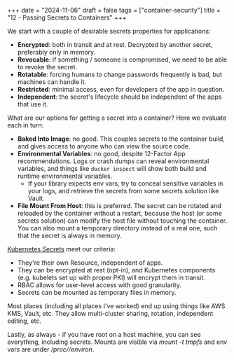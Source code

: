 +++
date = "2024-11-06"
draft = false
tags = ["container-security"]
title = "12 - Passing Secrets to Containers"
+++

We start with a couple of desirable secrets properties for applications:

- **Encrypted**: both in transit and at rest. Decrypted by another secret, preferably only in memory.
- **Revocable**: if something / someone is compromised, we need to be able to revoke the secret.
- **Rotatable**: forcing humans to change passwords frequently is bad, but machines can handle it.
- **Restricted**: minimal access, even for developers of the app in question.
- **Independent**: the secret's lifecycle should be independent of the apps that use it.

What are our options for getting a secret into a container? Here we evaluate each in turn:

- **Baked Into Image**: no good. This couples secrets to the container build, and gives access to anyone who can view the source code.
- **Environmental Variables**: no good, despite 12-Factor App recommendations. Logs or crash dumps can reveal environmental variables, and things like `docker inspect` will show both build and runtime environmental variables.
  - If your library expects env vars, try to conceal sensitive variables in your logs, and retrieve the secrets from some secrets solution like Vault.
- **File Mount From Host**: this is preferred. The secret can be rotated and reloaded by the container without a restart, because the host (or some secrets solution) can modify the host file without touching the container. You can also mount a temporary directory instead of a real one, such that the secret is always in memory.

[Kubernetes Secrets](https://kubernetes.io/docs/concepts/configuration/secret/) meet our criteria:

- They're their own Resource, independent of apps.
- They can be encrypted at rest (opt-in), and Kubernetes components (e.g. kubelets set up with proper PKI) will encrypt them in transit.
- RBAC allows for user-level access with good granularity.
- Secrets can be mounted as temporary files in memory.

Most places (including all places I've worked) end up using things like AWS KMS, Vault, etc. They allow multi-cluster sharing, rotation, independent editing, etc.

Lastly, as always - if you have root on a host machine, you can see everything, including secrets. Mounts are visible via _mount -t tmpfs_ and env vars are under _/proc/<container-process-PID>/environ_.